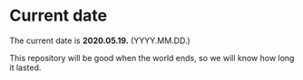 # Current date

The current date is **2020.05.19.** (YYYY.MM.DD.)

This repository will be good when the world ends, so we will know how long it lasted.